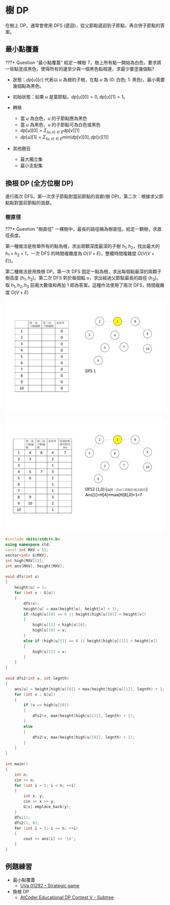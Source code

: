 # 樹 DP
在樹上 DP，通常會使用 DFS (遞迴)，從父節點遞迴到子節點，再合併子節點的答案。

## 最小點覆蓋

???+ Question "最小點覆蓋"
    給定一棵樹 $T$，樹上所有點一開始為白色，要求將一些點塗成黑色，使得所有的邊至少與一個黑色點相連，求最少要塗幾個點?

- 狀態：$dp[u][c]$ 代表以 $u$ 為根的子樹，在點 $u$ 為 (0: 白色; 1: 黑色)，最小需要幾個點為黑色。
- 初始狀態：如果 $u$ 是葉節點，$dp[u][0]=0,dp[u][1]=1$。
- 轉移
    - 當 $u$ 為白色，$u$ 的子節點應為黑色
    - 當 $u$ 為黑色，$u$ 的子節點可為白色或黑色
    - $dp[u][0]=\Sigma_{(u,v)\in E}dp[v][1]$
    - $dp[u][1]=\Sigma_{(u,v)\in E}min(dp[v][0],dp[v][1])$

- 其他題目
    - 最大獨立集
    - 最小支配集

## 換根 DP (全方位樹 DP)
進行兩次 DFS，第一次求子節點對當前節點的貢獻(樹 DP)，第二次：根據求父節點點對當前節點的貢獻。

### 樹直徑

???+ Question "樹直徑"
    一棵樹中，最長的路徑稱為樹直徑。給定一顆樹，求直徑長度。

第一種做法是枚舉所有的點為根，求出兩顆深度最深的子樹 $h_1,h_2$，找出最大的 $h_1+h_2+1$，一次 DFS 的時間複雜度為 $O(V+E)$，整體時間複雜度 $O(V(V+E))$。

第二種做法是用換根 DP。第一次 DFS 固定一點為根，求出每個點最深的兩顆子樹高度 ($h_1,h_2$)。第二次 DFS 對於每個點 $u$，求出經過父節點最長的路徑 ($h_3$)。取 $h_1,h_2,h_3$ 前兩大數值和再加 $1$ 即為答案。這種作法使用了兩次 DFS，時間複雜度 $O(V+E)$

![](images/treeDiameter1.gif)

![](images/treeDiameter2.gif)

```cpp
#include <bits/stdc++.h>
using namespace std;
const int MXV = 15;
vector<int> G[MXV];
int high[MXV][2];
int ans[MXV], height[MXV];

void dfs(int u)
{
    height[u] = 1;
    for (int v : G[u])
    {
        dfs(v);
        height[u] = max(height[u], height[v] + 1);
        if (high[u][0] == 0 || height[high[u][0]] < height[v])
        {
            high[u][1] = high[u][0];
            high[u][0] = v;
        }
        else if (high[u][1] == 0 || height[high[u][1]] < height[v])
        {
            high[u][1] = v;
        }
    }
}

void dfs2(int u, int legnth)
{
    ans[u] = height[high[u][0]] + max(height[high[u][1]], legnth) + 1;
    for (int v : G[u])
    {
        if (v == high[u][0])
        {
            dfs2(v, max(height[high[u][1]], legnth) + 1);
        }
        else
        {
            dfs2(v, max(height[high[u][0]], legnth) + 1);
        }
    }
}

int main()
{
    int n;
    cin >> n;
    for (int i = 1; i < n; ++i)
    {
        int x, y;
        cin >> x >> y;
        G[x].emplace_back(y);
    }
    dfs(1);
    dfs2(1, 0);
    for (int i = 1; i <= n; ++i)
    {
        cout << ans[i] << '\n';
    }
}
```

## 例題練習
- 最小點覆蓋
    - [UVa 01292 - Strategic game](http://uva.onlinejudge.org/external/12/1292.pdf)
- 換根 DP
    - [AtCoder Educational DP Contest V - Subtree](https://atcoder.jp/contests/dp/tasks/dp_v)